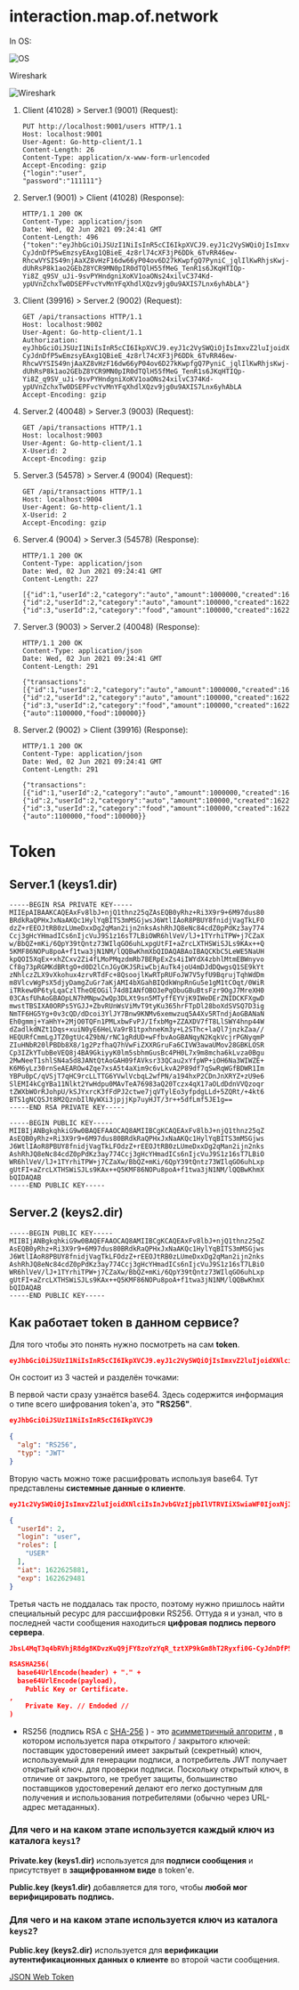 # interaction.map.of.network


In OS:

![OS](https://github.com/Kraus17th/Interaction.Map.of.Network/blob/main/Map%20of%20Network/Assets/os.jpg)

Wireshark

![Wireshark](https://github.com/Kraus17th/Interaction.Map.of.Network/blob/main/Map%20of%20Network/Assets/wireshark.jpg)



1. Client (41028) > Server.1 (9001) (Request):

   ```http
   PUT http://localhost:9001/users HTTP/1.1
   Host: localhost:9001
   User-Agent: Go-http-client/1.1
   Content-Length: 26
   Content-Type: application/x-www-form-urlencoded
   Accept-Encoding: gzip
   {"login":"user",
   "password":"111111"}
   ```

2. Server.1 (9001) > Client (41028) (Response):

   ```http
   HTTP/1.1 200 OK
   Content-Type: application/json
   Date: Wed, 02 Jun 2021 09:24:41 GMT
   Content-Length: 496
   {"token":"eyJhbGciOiJSUzI1NiIsInR5cCI6IkpXVCJ9.eyJ1c2VySWQiOjIsImxvZ2luIjoidXNlciIsInJvbGVzIjpbIlVTRVIiXSwiaWF0IjoxNjIyNjI1ODgxLCJleHAiOjE2MjI2Mjk0ODF9.JbsL4MqT3q4bRVhjR8dg8KDvzKuQ9jFY8zoYzYqR_tztXP9kGm8hT2Ryxfi0G-CyJdnDfP5wEmzsyEAxg1QBieE_4z8rl74cXF3jP6DDk_6TvRR46ew-RhcwVYSIS49njAaXZ8vHzF16dw66yP04ov6D27kKwpfgQ7PyniC_jqlIlKwRhjsKwj-dUhRsP8k1ao2GEbZ8YCR9MN0pIR0dTQlH55fMeG_TenR1s6JKqHTIQp-Yi8Z_q9SV_uJi-9svPYHndgniXoKV1oaONs24xilvC374Kd-ypUVnZchxTw0DSEPFvcYvMnYFqXhdlXQzv9jg0u9AXIS7Lnx6yhAbLA"}
   ```

3. Client (39916) > Server.2 (9002) (Request):

   ```http
   GET /api/transactions HTTP/1.1
   Host: localhost:9002
   User-Agent: Go-http-client/1.1
   Authorization: eyJhbGciOiJSUzI1NiIsInR5cCI6IkpXVCJ9.eyJ1c2VySWQiOjIsImxvZ2luIjoidXNlciIsInJvbGVzIjpbIlVTRVIiXSwiaWF0IjoxNjIyNjI1ODgxLCJleHAiOjE2MjI2Mjk0ODF9.JbsL4MqT3q4bRVhjR8dg8KDvzKuQ9jFY8zoYzYqR_tztXP9kGm8hT2Ryxfi0G-CyJdnDfP5wEmzsyEAxg1QBieE_4z8rl74cXF3jP6DDk_6TvRR46ew-RhcwVYSIS49njAaXZ8vHzF16dw66yP04ov6D27kKwpfgQ7PyniC_jqlIlKwRhjsKwj-dUhRsP8k1ao2GEbZ8YCR9MN0pIR0dTQlH55fMeG_TenR1s6JKqHTIQp-Yi8Z_q9SV_uJi-9svPYHndgniXoKV1oaONs24xilvC374Kd-ypUVnZchxTw0DSEPFvcYvMnYFqXhdlXQzv9jg0u9AXIS7Lnx6yhAbLA
   Accept-Encoding: gzip
   ```

4. Server.2 (40048) > Server.3 (9003) (Request):

   ```http
   GET /api/transactions HTTP/1.1
   Host: localhost:9003
   User-Agent: Go-http-client/1.1
   X-Userid: 2
   Accept-Encoding: gzip
   ```

5. Server.3 (54578) > Server.4 (9004) (Request):

   ```http
   GET /api/transactions HTTP/1.1
   Host: localhost:9004
   User-Agent: Go-http-client/1.1
   X-Userid: 2
   Accept-Encoding: gzip
   ```

6. Server.4 (9004) > Server.3 (54578) (Response):

   ```http
   HTTP/1.1 200 OK
   Content-Type: application/json
   Date: Wed, 02 Jun 2021 09:24:41 GMT
   Content-Length: 227
   
   [{"id":1,"userId":2,"category":"auto","amount":1000000,"created":1622625845},{"id":2,"userId":2,"category":"auto","amount":100000,"created":1622625845},{"id":3,"userId":2,"category":"food","amount":100000,"created":1622625845}]
   ```

7. Server.3 (9003) > Server.2 (40048) (Response):

   ```http
   HTTP/1.1 200 OK
   Content-Type: application/json
   Date: Wed, 02 Jun 2021 09:24:41 GMT
   Content-Length: 291
   
   {"transactions":[{"id":1,"userId":2,"category":"auto","amount":1000000,"created":1622625845},{"id":2,"userId":2,"category":"auto","amount":100000,"created":1622625845},{"id":3,"userId":2,"category":"food","amount":100000,"created":1622625845}],"categoryStats":{"auto":1100000,"food":100000}}
   ```

8. Server.2 (9002) > Client (39916) (Response):

   ```http
   HTTP/1.1 200 OK
   Content-Type: application/json
   Date: Wed, 02 Jun 2021 09:24:41 GMT
   Content-Length: 291
   
   {"transactions":[{"id":1,"userId":2,"category":"auto","amount":1000000,"created":1622625845},{"id":2,"userId":2,"category":"auto","amount":100000,"created":1622625845},{"id":3,"userId":2,"category":"food","amount":100000,"created":1622625845}],"categoryStats":{"auto":1100000,"food":100000}}
   ```

# Token



## Server.1  (keys1.dir)

```asciiarmor
-----BEGIN RSA PRIVATE KEY-----
MIIEpAIBAAKCAQEAxFv8lbJ+njQ1thnz25qZAsEQB0yRhz+Ri3X9r9+6M97dus80
BRdkRaQPHxJxNaAKQc1HylYqBITS3mMSGjwsJ6WtlIAoR8PBUY8fnidjVagTkLFO
dzZ+rEEOJtRB0zLUmeDxxDg2qMan2ijn2nksAshRhJQ8eNc84cdZ0pPdKz3ay774
Ccj3gHcYHmadICs6nIjcVuJ9S1z16sT7LBiOWR6hlVeV/lJ+1TYrhiTPW+j7CZaX
w/BbQZ+mKi/6QpY39tQntz73WIlqGO6uhLxpgUtFI+aZrcLXTHSWiSJLs9KAx++Q
5KMF86NOPu8poA+f1twa3jN1NM/lQQBwKhmXbQIDAQABAoIBAQCKbC5LeWE5NaUH
kpQOI5XqEx+xhZCxv2Zi4fLMoPMqzdmRb7BERpExZs4iIWYdX4zbhlMtmEBWnyvo
Cf8g73pRGMKdBRtgO+d0D2lCnJGyOKJSRiwCbjAuTk4joU4mDJdDQwgsQ1SE9kYt
zNhlczZLX9vXkohux4zrvRTdFc+8QsoojlKwRTpRUFoJW7V5yfU9BqrujTqhWdDm
m8VlcvWgPsX5djyDamgZuGr7aKjAMI4bXGahBIQdkWnpRnGu5e1gM1tCOqt/0WiR
iTRkew0P6tyLqaCzlTheOEOGil74d8IANfOBO3ePqObuGBuBtsFzr9OgJ7MreXH0
03CAsfUhAoGBAOpLN7hMNpw2wQp3DLXt9sn5MTyffEYVjK9IWeDErZNIDCKFXgwD
mwstTBSIXA0ORPs5YGJJ+ZbvRUnWsViMvT9tyKu365hrFTpDl28boXdSVSQ7D3ig
NmTF6HG5Yg+0v3cQD/dDcoi3YlJY7Bnw9KNMv6xemwzuq5A4Xv5RTndjAoGBANaN
Eh0gmmj+YaHhY+2MjO0TQFn1PMLxbwFvPJ/IfxbMg+ZZAXDV7fT8LlSWY4hnp44W
dZadlkdNZt1Dqs+xuiN0yE6HeLVa9rB1tpxhneKm3y+L2SThc+laQl7jnzkZaa//
HEQURfCmmLgJTZ0gtUc4Z9bN/rNC1gRdUD+wFfbvAoGBANqyN2KqkVcjrPGNyqmP
ZIuHNbR20lPBDb8X8/1g2PzfhaQ7hVwFiZXXRGruFa6CIVW3awaUMov28GBKLOSR
Cp3IZkYTubBeVEQ8j4BA9GkiyyK0lm5sbhmGusBc4PH0L7x9m8mcha6kLvza0Bgu
2MwNeeT1shlSN4a5d8JANtQtAoGAH09fAVksr33QCau2xYfpWP+iOH6Na3WIWZE+
K6M6yLz30rnSeAEAROw4Zqe7xsA5t4aXim9c6vLkvA2P89df7qSwRqWGfBDWR1Im
YBPu0pC/qVSjT7qHC9rcLLTTG6YVwlVcbqL2wfPN/a194hxP2CDnJnXRYZ+zU9e6
SlEMI4kCgYBa11Nlkt2YwHdpu0MAvTeA76983aQ20Tczx4qX17aOLdDdnVVQzoqr
tZWXbWOrRJohpU/kSJYxrcK3fFdPJ2ctwe7jqVTylEo3yfpdgLLd+5ZQRt/+4kt6
BTS1gNCQSJt8M2QznbIlNyWXi3jpjjKp7uyHJT/3r++5dfLmf5JE1g==
-----END RSA PRIVATE KEY-----
```

```asciiarmor
-----BEGIN PUBLIC KEY-----
MIIBIjANBgkqhkiG9w0BAQEFAAOCAQ8AMIIBCgKCAQEAxFv8lbJ+njQ1thnz25qZ
AsEQB0yRhz+Ri3X9r9+6M97dus80BRdkRaQPHxJxNaAKQc1HylYqBITS3mMSGjws
J6WtlIAoR8PBUY8fnidjVagTkLFOdzZ+rEEOJtRB0zLUmeDxxDg2qMan2ijn2nks
AshRhJQ8eNc84cdZ0pPdKz3ay774Ccj3gHcYHmadICs6nIjcVuJ9S1z16sT7LBiO
WR6hlVeV/lJ+1TYrhiTPW+j7CZaXw/BbQZ+mKi/6QpY39tQntz73WIlqGO6uhLxp
gUtFI+aZrcLXTHSWiSJLs9KAx++Q5KMF86NOPu8poA+f1twa3jN1NM/lQQBwKhmX
bQIDAQAB
-----END PUBLIC KEY-----
```

## Server.2 (keys2.dir)

```asciiarmor
-----BEGIN PUBLIC KEY-----
MIIBIjANBgkqhkiG9w0BAQEFAAOCAQ8AMIIBCgKCAQEAxFv8lbJ+njQ1thnz25qZ
AsEQB0yRhz+Ri3X9r9+6M97dus80BRdkRaQPHxJxNaAKQc1HylYqBITS3mMSGjws
J6WtlIAoR8PBUY8fnidjVagTkLFOdzZ+rEEOJtRB0zLUmeDxxDg2qMan2ijn2nks
AshRhJQ8eNc84cdZ0pPdKz3ay774Ccj3gHcYHmadICs6nIjcVuJ9S1z16sT7LBiO
WR6hlVeV/lJ+1TYrhiTPW+j7CZaXw/BbQZ+mKi/6QpY39tQntz73WIlqGO6uhLxp
gUtFI+aZrcLXTHSWiSJLs9KAx++Q5KMF86NOPu8poA+f1twa3jN1NM/lQQBwKhmX
bQIDAQAB
-----END PUBLIC KEY-----
```

## Как работает token в данном сервисе?

Для того чтобы это понять нужно посмотреть на сам **token**. 

```json
eyJhbGciOiJSUzI1NiIsInR5cCI6IkpXVCJ9.eyJ1c2VySWQiOjIsImxvZ2luIjoidXNlciIsInJvbGVzIjpbIlVTRVIiXSwiaWF0IjoxNjIyNjI1ODgxLCJleHAiOjE2MjI2Mjk0ODF9.JbsL4MqT3q4bRVhjR8dg8KDvzKuQ9jFY8zoYzYqR_tztXP9kGm8hT2Ryxfi0G-CyJdnDfP5wEmzsyEAxg1QBieE_4z8rl74cXF3jP6DDk_6TvRR46ew-RhcwVYSIS49njAaXZ8vHzF16dw66yP04ov6D27kKwpfgQ7PyniC_jqlIlKwRhjsKwj-dUhRsP8k1ao2GEbZ8YCR9MN0pIR0dTQlH55fMeG_TenR1s6JKqHTIQp-Yi8Z_q9SV_uJi-9svPYHndgniXoKV1oaONs24xilvC374Kd-ypUVnZchxTw0DSEPFvcYvMnYFqXhdlXQzv9jg0u9AXIS7Lnx6yhAbLA
```

Он состоит из 3 частей и разделён точками:

В первой части сразу узнаётся base64. Здесь содержится информация о типе всего шифрования token'а, это **"RS256"**.

```json
eyJhbGciOiJSUzI1NiIsInR5cCI6IkpXVCJ9
```

```json
{
  "alg": "RS256",
  "typ": "JWT"
}
```

Вторую часть можно тоже расшифровать используя base64. Тут представлены **системные данные о клиенте**. 

```json
eyJ1c2VySWQiOjIsImxvZ2luIjoidXNlciIsInJvbGVzIjpbIlVTRVIiXSwiaWF0IjoxNjIyNjI1ODgxLCJleHAiOjE2MjI2Mjk0ODF9
```

```json
{
  "userId": 2,
  "login": "user",
  "roles": [
    "USER"
  ],
  "iat": 1622625881,
  "exp": 1622629481
}
```

Третья часть не поддалась так просто, поэтому нужно пришлось найти специальный ресурс для рассшифровки RS256. Оттуда я и узнал, что в последней части сообщения находиться **цифровая подпись первого сервера**.

```json
JbsL4MqT3q4bRVhjR8dg8KDvzKuQ9jFY8zoYzYqR_tztXP9kGm8hT2Ryxfi0G-CyJdnDfP5wEmzsyEAxg1QBieE_4z8rl74cXF3jP6DDk_6TvRR46ew-RhcwVYSIS49njAaXZ8vHzF16dw66yP04ov6D27kKwpfgQ7PyniC_jqlIlKwRhjsKwj-dUhRsP8k1ao2GEbZ8YCR9MN0pIR0dTQlH55fMeG_TenR1s6JKqHTIQp-Yi8Z_q9SV_uJi-9svPYHndgniXoKV1oaONs24xilvC374Kd-ypUVnZchxTw0DSEPFvcYvMnYFqXhdlXQzv9jg0u9AXIS7Lnx6yhAbLA
```

```json
RSASHA256(
  base64UrlEncode(header) + "." +
  base64UrlEncode(payload),
	Public Key or Certificate.
,
	Private Key. // Endoded //
)
```

- RS256 (подпись RSA с [SHA-256](https://en.wikipedia.org/wiki/SHA-256) ) - это [асимметричный алгоритм](https://en.wikipedia.org/wiki/Public-key_cryptography) , в котором используется пара открытого / закрытого ключей: поставщик удостоверений имеет закрытый (секретный) ключ, используемый для генерации подписи, а потребитель JWT получает открытый ключ. для проверки подписи. Поскольку открытый ключ, в отличие от закрытого, не требует защиты, большинство поставщиков удостоверений делают его легко доступным для получения и использования потребителями (обычно через URL-адрес метаданных).

### Для чего и на каком этапе используется каждый ключ из каталога `keys1`?

**Private.key (keys1.dir)** используется для **подписи сообщения** и присутствует в **защифрованном виде** в token'е.

**Public.key (keys1.dir)** добавляется для того, чтобы **любой мог верифицировать подпись.** 

### Для чего и на каком этапе используется ключ из каталога `keys2`?

**Public.key (keys2.dir)** используется для **верификации аутентификационных данных о клиенте** во второй части сообщения.

[JSON Web Token](https://ru.wikipedia.org/wiki/JSON_Web_Token)
